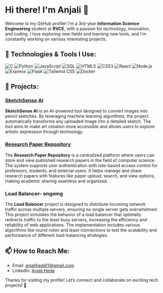 # Hi there! I'm Anjali 👋

Welcome to my GitHub profile! I'm a 3rd-year **Information Science Engineering** student at **RVCE**, with a passion for technology, innovation, and coding. I love exploring new fields and learning new tools, and I'm constantly working on various interesting projects.

## 🔧 Technologies & Tools I Use:
![C](https://img.shields.io/badge/C-00599C?style=for-the-badge&logo=c&logoColor=white)  ![Python](https://img.shields.io/badge/Python-3776AB?style=for-the-badge&logo=python&logoColor=white)  ![JavaScript](https://img.shields.io/badge/JavaScript-323330?style=for-the-badge&logo=javascript&logoColor=F7DF1E) ![SQL](https://img.shields.io/badge/SQL-4479A1?style=for-the-badge&logo=postgresql&logoColor=white) ![HTML5](https://img.shields.io/badge/HTML5-E34F26?style=for-the-badge&logo=html5&logoColor=white) ![CSS3](https://img.shields.io/badge/CSS3-1572B6?style=for-the-badge&logo=css3&logoColor=white) ![React](https://img.shields.io/badge/React-61DAFB?style=for-the-badge&logo=react&logoColor=black) ![Node.js](https://img.shields.io/badge/Node.js-339933?style=for-the-badge&logo=node.js&logoColor=white) ![Express](https://img.shields.io/badge/Express-000000?style=for-the-badge&logo=express&logoColor=white) ![Flask](https://img.shields.io/badge/Flask-000000?style=for-the-badge&logo=flask&logoColor=white) ![Tailwind CSS](https://img.shields.io/badge/Tailwind%20CSS-06B6D4?style=for-the-badge&logo=tailwindcss&logoColor=white) ![Docker](https://img.shields.io/badge/Docker-2496ED?style=for-the-badge&logo=docker&logoColor=white) 

## 🚀 Projects:

### [SketchSense AI](https://github.com/anjaliheda/SketchSense-AI)
**SketchSense AI** is an AI-powered tool designed to convert images into pencil sketches. By leveraging machine learning algorithms, the project automatically transforms any uploaded image into a detailed sketch. The tool aims to make art creation more accessible and allows users to explore artistic expression through technology.

### [Research Paper Repository](https://github.com/anjaliheda/Research-Paper-Repository)
The **Research Paper Repository** is a centralized platform where users can store and view published research papers in the field of computer science. The system supports user authentication with role-based access control for professors, students, and external users. It helps manage and share research papers with features like paper upload, search, and view options, making academic sharing seamless and organized.

### Load Balancer- ongoing
The **Load Balancer** project is designed to distribute incoming network traffic across multiple servers, ensuring no single server gets overwhelmed. This project simulates the behavior of a load balancer that optimally redirects traffic to the least busy servers, increasing the efficiency and reliability of web applications. The implementation includes various algorithms like round-robin and least-connections to test the scalability and performance of different load-balancing strategies.


## 📫 How to Reach Me:
- Email: [anjaliheda11@gmail.com](mailto:anjali.email@example.com)
- LinkedIn: [Anjali Heda](https://www.linkedin.com/authwall?trk=bf&trkInfo=AQGdqpsaafpg9wAAAZUX2_kYwue9Gi6s837Oenyl4shc23FIjDO2SLHWHIcDvcQEI5Xuft5Qfc8a925ESnGMfInZR4b-SC9HQOeGOi4VYjmSmFjHa5AXmQ4WhOJbS2AyB5FEDX4=&original_referer=&sessionRedirect=https%3A%2F%2Fwww.linkedin.com%2Fin%2Fanjali-heda-0a0887279%3Futm_source%3Dshare%26utm_campaign%3Dshare_via%26utm_content%3Dprofile%26utm_medium%3Dios_app)

Thanks for visiting my profile! Let’s connect and collaborate on exciting tech projects! 🚀
